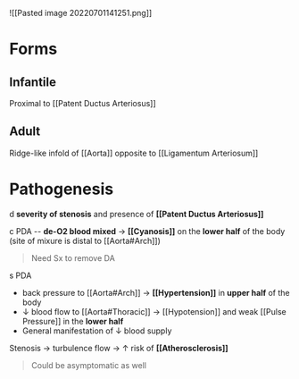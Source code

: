 ![[Pasted image 20220701141251.png]]

# Forms
## Infantile
Proximal to [[Patent Ductus Arteriosus]]

## Adult
Ridge-like infold of [[Aorta]] opposite to [[Ligamentum Arteriosum]]

# Pathogenesis
d **severity of stenosis** and presence of **[[Patent Ductus Arteriosus]]**

c PDA -- **de-O2 blood mixed** → **[[Cyanosis]]** on the **lower half** of the body (site of mixure is distal to [[Aorta#Arch]]) 
> Need Sx to remove DA

s PDA
- back pressure to [[Aorta#Arch]] → **[[Hypertension]]** in **upper half** of the body
- ↓ blood flow to [[Aorta#Thoracic]] → [[Hypotension]] and weak [[Pulse Pressure]] in the **lower half**
- General manifestation of ↓ blood supply

Stenosis → turbulence flow → ↑ risk of **[[Atherosclerosis]]**

> Could be asymptomatic as well